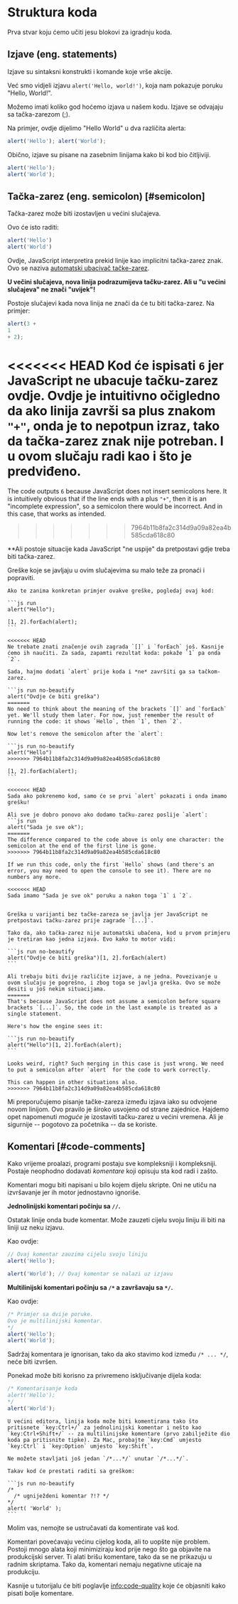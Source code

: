 # Struktura koda

Prva stvar koju ćemo učiti jesu blokovi za igradnju koda.

## Izjave (eng. statements)

Izjave su sintaksni konstrukti i komande koje vrše akcije.

Već smo vidjeli izjavu `alert('Hello, world!')`, koja nam pokazuje poruku "Hello, World!".

Možemo imati koliko god hoćemo izjava u našem kodu. Izjave se odvajaju sa tačka-zarezom (;).

Na primjer, ovdje dijelimo "Hello World" u dva različita alerta:

```js run no-beautify
alert('Hello'); alert('World');
```

Obično, izjave su pisane na zasebnim linijama kako bi kod bio čitljiviji.

```js run no-beautify
alert('Hello');
alert('World');
```

## Tačka-zarez (eng. semicolon) [#semicolon]

Tačka-zarez može biti izostavljen u većini slučajeva.

Ovo će isto raditi:

```js run no-beautify
alert('Hello')
alert('World')
```

Ovdje, JavaScript interpretira prekid linije kao implicitni tačka-zarez znak. Ovo se naziva [automatski ubacivač tačke-zarez](https://tc39.github.io/ecma262/#sec-automatic-semicolon-insertion).

**U večini slučajeva, nova linija podrazumijeva tačku-zarez. Ali u "u većini slučajeva" ne znači "uvijek"!**

Postoje slučajevi kada nova linija ne znači da će tu biti tačka-zarez. Na primjer:

```js run no-beautify
alert(3 +
1
+ 2);
```

<<<<<<< HEAD
Kod će ispisati `6` jer JavaScript ne ubacuje tačku-zarez ovdje. Ovdje je intuitivno očigledno da ako linija završi sa plus znakom `"+"`, onda je to nepotpun izraz, tako da tačka-zarez znak nije potreban. I u ovom slučaju radi kao i što je predviđeno.
=======
The code outputs `6` because JavaScript does not insert semicolons here. It is intuitively obvious that if the line ends with a plus `"+"`, then it is an "incomplete expression", so a semicolon there would be incorrect. And in this case, that works as intended.
>>>>>>> 7964b11b8fa2c314d9a09a82ea4b585cda618c80

**Ali postoje situacije kada JavaScript "ne uspije" da pretpostavi gdje treba biti tačka-zarez.

Greške koje se javljaju u ovim slučajevima su malo teže za pronaći i popraviti.

````smart header="Primjer greške"
Ako te zanima konkretan primjer ovakve greške, pogledaj ovaj kod:

```js run
alert("Hello");

[1, 2].forEach(alert);
```

<<<<<<< HEAD
Ne trebate znati značenje ovih zagrada `[]` i `forEach` još. Kasnije ćemo ih naučiti. Za sada, zapamti rezultat koda: pokaže `1` pa onda `2`.

Sada, hajmo dodati `alert` prije koda i *ne* završiti ga sa tačkom-zarez.

```js run no-beautify
alert("Ovdje će biti greška")
=======
No need to think about the meaning of the brackets `[]` and `forEach` yet. We'll study them later. For now, just remember the result of running the code: it shows `Hello`, then `1`, then `2`.

Now let's remove the semicolon after the `alert`:

```js run no-beautify
alert("Hello")
>>>>>>> 7964b11b8fa2c314d9a09a82ea4b585cda618c80

[1, 2].forEach(alert);
```

<<<<<<< HEAD
Sada ako pokrenemo kod, samo će se prvi `alert` pokazati i onda imamo grešku!

Ali sve je dobro ponovo ako dodamo tačku-zarez poslije `alert`:
```js run
alert("Sada je sve ok");
=======
The difference compared to the code above is only one character: the semicolon at the end of the first line is gone.
>>>>>>> 7964b11b8fa2c314d9a09a82ea4b585cda618c80

If we run this code, only the first `Hello` shows (and there's an error, you may need to open the console to see it). There are no numbers any more.

<<<<<<< HEAD
Sada imamo "Sada je sve ok" poruku a nakon toga `1` i `2`.


Greška u varijanti bez tačke-zareza se javlja jer JavaScript ne pretpostavi tačku-zarez prije zagrade `[...]`.

Tako da, ako tačka-zarez nije automatski ubačena, kod u prvom primjeru je tretiran kao jedna izjava. Evo kako to motor vidi:

```js run no-beautify
alert("Ovdje će biti greška")[1, 2].forEach(alert)
```

Ali trebaju biti dvije različite izjave, a ne jedna. Povezivanje u ovom slučaju je pogrešno, i zbog toga se javlja greška. Ovo se može desiti u još nekim situacijama.
=======
That's because JavaScript does not assume a semicolon before square brackets `[...]`. So, the code in the last example is treated as a single statement.

Here's how the engine sees it:

```js run no-beautify
alert("Hello")[1, 2].forEach(alert);
```

Looks weird, right? Such merging in this case is just wrong. We need to put a semicolon after `alert` for the code to work correctly.

This can happen in other situations also.
>>>>>>> 7964b11b8fa2c314d9a09a82ea4b585cda618c80
````

Mi preporučujemo pisanje tačke-zareza između izjava iako su odvojene novom linijom. Ovo pravilo je široko usvojeno od strane zajednice. Hajdemo opet napomenuti *moguće* je izostaviti tačku-zarez u većini vremena. Ali je sigurnije -- pogotovo za početnika -- da se koriste.

## Komentari [#code-comments]

Kako vrijeme proalazi, programi postaju sve kompleksniji i kompleksniji. Postaje neophodno dodavati *komentare* koji opisuju sta kod radi i zašto.

Komentari mogu biti napisani u bilo kojem dijelu skripte. Oni ne utiču na izvršavanje jer ih motor jednostavno ignoriše.

**Jednolinijski komentari počinju sa `//`.**

Ostatak linije onda bude komentar. Može zauzeti cijelu svoju liniju ili biti na liniji uz neku izjavu.

Kao ovdje:
```js run
// Ovaj komentar zauzima cijelu svoju liniju
alert('Hello');

alert('World'); // Ovaj komentar se nalazi uz izjavu
```

**Multilinijski komentari počinju sa <code>/&#42;</code> a završavaju sa <code>&#42;/</code>.**

Kao ovdje:

```js run
/* Primjer sa dvije poruke.
Ovo je multilinijski komentar.
*/
alert('Hello');
alert('World');
```

Sadržaj komentara je ignorisan, tako da ako stavimo kod između <code>/&#42; ... &#42;/</code>, neće biti izvršen.

Ponekad može biti korisno za privremeno isključivanje dijela koda:

```js run
/* Komentarisanje koda
alert('Hello');
*/
alert('World');
```

```smart header="Koristite prečice!"
U većini editora, linija koda može biti komentirana tako što pritisnete `key:Ctrl+/` za jednolinijski komentar i nešto kao `key:Ctrl+Shift+/` -- za multilinijske komentare (prvo zabilježite dio koda pa pritisnite tipke). Za Mac, probajte `key:Cmd` umjesto `key:Ctrl` i `key:Option` umjesto `key:Shift`.
```

````warn header="Ugniježdeni komentari nisu podržani!"
Ne možete stavljati još jedan `/*...*/` unutar `/*...*/`.

Takav kod će prestati raditi sa greškom:

```js run no-beautify
/*
  /* ugniježdeni komentar ?!? */
*/
alert( 'World' );
```
````

Molim vas, nemojte se ustručavati da komentirate vaš kod.

Komentari povećavaju većinu cijelog koda, ali to uopšte nije problem. Postoji mnogo alata koji minimiziraju kod prije nego što ga objavite na produkcijski server. Ti alati brišu komentare, tako da se ne prikazuju u radnim skriptama. Tako da, komentari nemaju negativne uticaje na produkciju.

Kasnije u tutorijalu će biti poglavlje <info:code-quality> koje će objasniti kako pisati bolje komentare.
